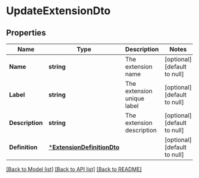 # UpdateExtensionDto

## Properties
Name | Type | Description | Notes
------------ | ------------- | ------------- | -------------
**Name** | **string** | The extension name | [optional] [default to null]
**Label** | **string** | The extension unique label | [optional] [default to null]
**Description** | **string** | The extension description | [optional] [default to null]
**Definition** | [***ExtensionDefinitionDto**](ExtensionDefinitionDto.md) |  | [optional] [default to null]

[[Back to Model list]](../README.md#documentation-for-models) [[Back to API list]](../README.md#documentation-for-api-endpoints) [[Back to README]](../README.md)

